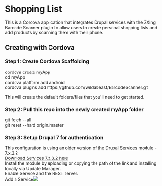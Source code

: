 <html>
<h1>Shopping List</h1>
This is a Cordova application that integrates Drupal services with the ZXing Barcode Scanner plugin to allow users to create personal shopping lists and add products by scanning them with their phone.

<h2>Creating with Cordova</h2>

<h3> Step 1: Create Cordova Scaffolding</h3>
cordova create myApp<br>
cd myApp<br>
cordova platform add android<br>
cordova plugins add https://github.com/wildabeast/BarcodeScanner.git<br>

This will create the default folders/files that you'll need to get started.<br>


<h3> Step 2: Pull this repo into the newly created myApp folder</h3>
git fetch --all<br>
git reset --hard origin/master

<h3> Step 3: Setup Drupal 7 for authentication</h3>
This configuration is using an older version of the Drupal <a href="https://www.drupal.org/project/services">Services</a> module - 7.x.3.2<br>
<a href="http://ftp.drupal.org/files/projects/services-7.x-3.2.zip">Download Services 7.x.3.2 here</a><br>
Install the module by uploading or copying the path of the link and installing locally via Update Manager.<br>
Enable Service and the REST server.<br>
Add a Service<img src="http://tylerfrankenstein.com/sites/default/files/styles/large/public/services-add.png?itok=-GyCkC_l">

</html>

